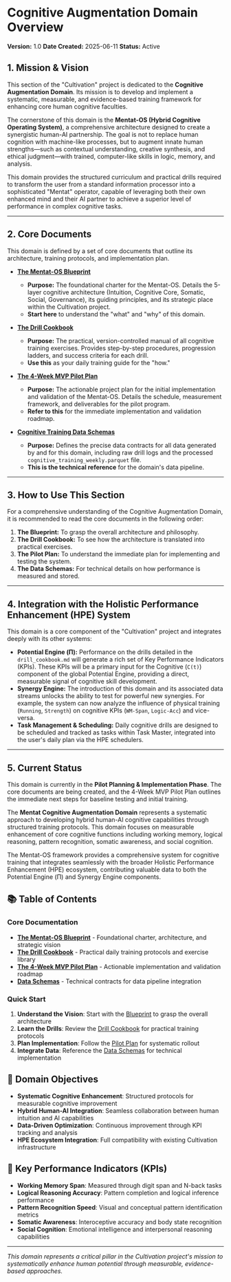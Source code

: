 # Cognitive Augmentation Domain Overview

**Version:** 1.0
**Date Created:** 2025-06-11
**Status:** Active

## 1. Mission & Vision

This section of the "Cultivation" project is dedicated to the **Cognitive Augmentation Domain**. Its mission is to develop and implement a systematic, measurable, and evidence-based training framework for enhancing core human cognitive faculties.

The cornerstone of this domain is the **Mentat-OS (Hybrid Cognitive Operating System)**, a comprehensive architecture designed to create a synergistic human-AI partnership. The goal is not to replace human cognition with machine-like processes, but to augment innate human strengths—such as contextual understanding, creative synthesis, and ethical judgment—with trained, computer-like skills in logic, memory, and analysis.

This domain provides the structured curriculum and practical drills required to transform the user from a standard information processor into a sophisticated "Mentat" operator, capable of leveraging both their own enhanced mind and their AI partner to achieve a superior level of performance in complex cognitive tasks.

---

## 2. Core Documents

This domain is defined by a set of core documents that outline its architecture, training protocols, and implementation plan.

*   **[The Mentat-OS Blueprint](./mentat_os_blueprint.md)**
    *   **Purpose:** The foundational charter for the Mentat-OS. Details the 5-layer cognitive architecture (Intuition, Cognitive Core, Somatic, Social, Governance), its guiding principles, and its strategic place within the Cultivation project.
    *   **Start here** to understand the "what" and "why" of this domain.

*   **[The Drill Cookbook](./drill_cookbook.md)**
    *   **Purpose:** The practical, version-controlled manual of all cognitive training exercises. Provides step-by-step procedures, progression ladders, and success criteria for each drill.
    *   **Use this** as your daily training guide for the "how."

*   **[The 4-Week MVP Pilot Plan](./mentat_os_pilot_plan.md)**
    *   **Purpose:** The actionable project plan for the initial implementation and validation of the Mentat-OS. Details the schedule, measurement framework, and deliverables for the pilot program.
    *   **Refer to this** for the immediate implementation and validation roadmap.

*   **[Cognitive Training Data Schemas](../../2_requirements_and_specifications/data_schemas/cognitive_training_schemas.md)**
    *   **Purpose:** Defines the precise data contracts for all data generated by and for this domain, including raw drill logs and the processed `cognitive_training_weekly.parquet` file.
    *   **This is the technical reference** for the domain's data pipeline.

---

## 3. How to Use This Section

For a comprehensive understanding of the Cognitive Augmentation Domain, it is recommended to read the core documents in the following order:

1.  **The Blueprint:** To grasp the overall architecture and philosophy.
2.  **The Drill Cookbook:** To see how the architecture is translated into practical exercises.
3.  **The Pilot Plan:** To understand the immediate plan for implementing and testing the system.
4.  **The Data Schemas:** For technical details on how performance is measured and stored.

---

## 4. Integration with the Holistic Performance Enhancement (HPE) System

This domain is a core component of the "Cultivation" project and integrates deeply with its other systems:

*   **Potential Engine (Π):** Performance on the drills detailed in the `drill_cookbook.md` will generate a rich set of Key Performance Indicators (KPIs). These KPIs will be a primary input for the Cognitive (`C(t)`) component of the global Potential Engine, providing a direct, measurable signal of cognitive skill development.
*   **Synergy Engine:** The introduction of this domain and its associated data streams unlocks the ability to test for powerful new synergies. For example, the system can now analyze the influence of physical training (`Running`, `Strength`) on cognitive KPIs (`WM-Span`, `Logic-Acc`) and vice-versa.
*   **Task Management & Scheduling:** Daily cognitive drills are designed to be scheduled and tracked as tasks within Task Master, integrated into the user's daily plan via the HPE schedulers.

---

## 5. Current Status

This domain is currently in the **Pilot Planning & Implementation Phase**. The core documents are being created, and the 4-Week MVP Pilot Plan outlines the immediate next steps for baseline testing and initial training.


The **Mentat Cognitive Augmentation Domain** represents a systematic approach to developing hybrid human-AI cognitive capabilities through structured training protocols. This domain focuses on measurable enhancement of core cognitive functions including working memory, logical reasoning, pattern recognition, somatic awareness, and social cognition.

The Mentat-OS framework provides a comprehensive system for cognitive training that integrates seamlessly with the broader Holistic Performance Enhancement (HPE) ecosystem, contributing valuable data to both the Potential Engine (Π) and Synergy Engine components.

## 📚 Table of Contents

### Core Documentation

- **[The Mentat-OS Blueprint](./mentat_os_blueprint.md)** - Foundational charter, architecture, and strategic vision
- **[The Drill Cookbook](./drill_cookbook.md)** - Practical daily training protocols and exercise library
- **[The 4-Week MVP Pilot Plan](./mentat_os_pilot_plan.md)** - Actionable implementation and validation roadmap
- **[Data Schemas](../../2_requirements_and_specifications/data_schemas/cognitive_training_schemas.md)** - Technical contracts for data pipeline integration

### Quick Start

1. **Understand the Vision**: Start with the [Blueprint](./mentat_os_blueprint.md) to grasp the overall architecture
2. **Learn the Drills**: Review the [Drill Cookbook](./drill_cookbook.md) for practical training protocols
3. **Plan Implementation**: Follow the [Pilot Plan](./mentat_os_pilot_plan.md) for systematic rollout
4. **Integrate Data**: Reference the [Data Schemas](../../2_requirements_and_specifications/data_schemas/cognitive_training_schemas.md) for technical implementation

## 🎯 Domain Objectives

- **Systematic Cognitive Enhancement**: Structured protocols for measurable cognitive improvement
- **Hybrid Human-AI Integration**: Seamless collaboration between human intuition and AI capabilities
- **Data-Driven Optimization**: Continuous improvement through KPI tracking and analysis
- **HPE Ecosystem Integration**: Full compatibility with existing Cultivation infrastructure

## 🔬 Key Performance Indicators (KPIs)

- **Working Memory Span**: Measured through digit span and N-back tasks
- **Logical Reasoning Accuracy**: Pattern completion and logical inference performance
- **Pattern Recognition Speed**: Visual and conceptual pattern identification metrics
- **Somatic Awareness**: Interoceptive accuracy and body state recognition
- **Social Cognition**: Emotional intelligence and interpersonal reasoning capabilities

---

*This domain represents a critical pillar in the Cultivation project's mission to systematically enhance human potential through measurable, evidence-based approaches.*
